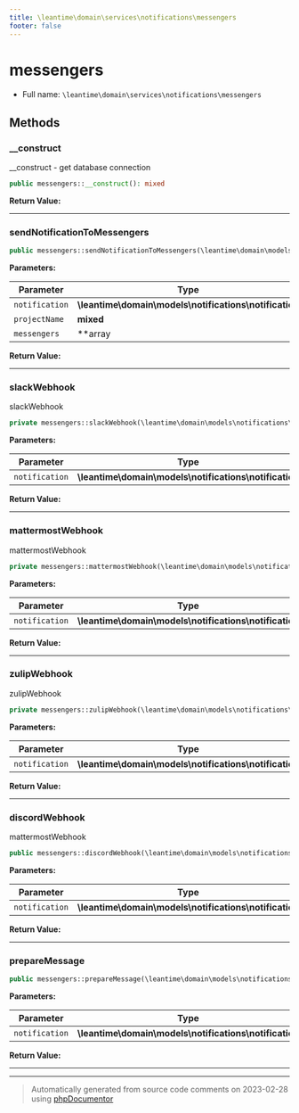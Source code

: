 ```yaml
---
title: \leantime\domain\services\notifications\messengers
footer: false
---
```


# messengers





* Full name: `\leantime\domain\services\notifications\messengers`



## Methods

### __construct

__construct - get database connection

```php
public messengers::__construct(): mixed
```









**Return Value:**





---
### sendNotificationToMessengers



```php
public messengers::sendNotificationToMessengers(\leantime\domain\models\notifications\notification $notification, mixed $projectName, array|string $messengers = &quot;all&quot;): void
```








**Parameters:**

| Parameter | Type | Description |
|-----------|------|-------------|
| `notification` | **\leantime\domain\models\notifications\notification** |  |
| `projectName` | **mixed** |  |
| `messengers` | **array|string** |  |


**Return Value:**





---
### slackWebhook

slackWebhook

```php
private messengers::slackWebhook(\leantime\domain\models\notifications\notification $notification): mixed
```








**Parameters:**

| Parameter | Type | Description |
|-----------|------|-------------|
| `notification` | **\leantime\domain\models\notifications\notification** |  |


**Return Value:**





---
### mattermostWebhook

mattermostWebhook

```php
private messengers::mattermostWebhook(\leantime\domain\models\notifications\notification $notification): mixed
```








**Parameters:**

| Parameter | Type | Description |
|-----------|------|-------------|
| `notification` | **\leantime\domain\models\notifications\notification** |  |


**Return Value:**





---
### zulipWebhook

zulipWebhook

```php
private messengers::zulipWebhook(\leantime\domain\models\notifications\notification $notification): mixed
```








**Parameters:**

| Parameter | Type | Description |
|-----------|------|-------------|
| `notification` | **\leantime\domain\models\notifications\notification** |  |


**Return Value:**





---
### discordWebhook

mattermostWebhook

```php
public messengers::discordWebhook(\leantime\domain\models\notifications\notification $notification): mixed
```








**Parameters:**

| Parameter | Type | Description |
|-----------|------|-------------|
| `notification` | **\leantime\domain\models\notifications\notification** |  |


**Return Value:**





---
### prepareMessage



```php
public messengers::prepareMessage(\leantime\domain\models\notifications\notification $notification): array
```








**Parameters:**

| Parameter | Type | Description |
|-----------|------|-------------|
| `notification` | **\leantime\domain\models\notifications\notification** |  |


**Return Value:**





---


---
> Automatically generated from source code comments on 2023-02-28 using [phpDocumentor](http://www.phpdoc.org/)
